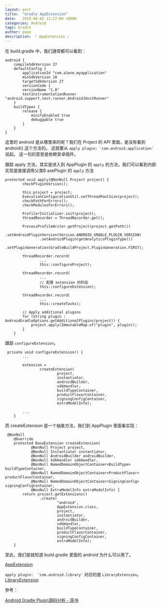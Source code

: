 ```yaml
---
layout: post
title:  "Gradle AppExtension"
date:   2019-08-02 11:27:00 +0800
categories: Android
tags: Gradle
author: pepe
description: 『 AppExtension 』
---
```


在 build.gradle 中，我们通常都可以看到：
```
android {
    compileSdkVersion 27
    defaultConfig {
        applicationId "com.a1one.myapplication"
        minSdkVersion 18
        targetSdkVersion 27
        versionCode 1
        versionName "1.0"
        testInstrumentationRunner "android.support.test.runner.AndroidJUnitRunner"
    }
    buildTypes {
        release {
            minifyEnabled true
            debuggable true  
        }        
    }
}
```
这里的 android  是从哪里来的呢？我们在 Project 的 API 里面，是没有看到 android() 这个方法的。
这就要从 `apply plugin: 'com.android.application'` 说起。
这一句的意思是依赖安卓插件。


跟踪 apply 方法，其实是进入到 AppPlugin 的 `apply` 的方法，我们可以看到内部实现是直接调用父类B asePlugin 的 `apply` 方法
```
protected void apply(@NonNull Project project) {
        checkPluginVersion();

        this.project = project;
        ExecutionConfigurationUtil.setThreadPoolSize(project);
        checkPathForErrors();
        checkModulesForErrors();

        ProfilerInitializer.init(project);
        threadRecorder = ThreadRecorder.get();

        ProcessProfileWriter.getProject(project.getPath())
                .setAndroidPluginVersion(Version.ANDROID_GRADLE_PLUGIN_VERSION)
                .setAndroidPlugin(getAnalyticsPluginType())
                .setPluginGeneration(GradleBuildProject.PluginGeneration.FIRST);

        threadRecorder.record(
                ...
                this::configureProject);

        threadRecorder.record(
                ...
                // 配置 extension 的阶段
                this::configureExtension);
        
        threadRecorder.record(
                ...
                this::createTasks);

        // Apply additional plugins
        for (String plugin : AndroidGradleOptions.getAdditionalPlugins(project)) {
            project.apply(ImmutableMap.of("plugin", plugin));
        }
    }
```

跟踪 `configureExtension`，
```
 private void configureExtension() {
        ...
        
        extension =
                createExtension(
                        project,
                        instantiator,
                        androidBuilder,
                        sdkHandler,
                        buildTypeContainer,
                        productFlavorContainer,
                        signingConfigContainer,
                        extraModelInfo);

        ...
    }
```
而 createExtension 是一个抽象方法，我们到 AppPlugin 里面看实现：
```
 @NonNull
    @Override
    protected BaseExtension createExtension(
            @NonNull Project project,
            @NonNull Instantiator instantiator,
            @NonNull AndroidBuilder androidBuilder,
            @NonNull SdkHandler sdkHandler,
            @NonNull NamedDomainObjectContainer<BuildType> buildTypeContainer,
            @NonNull NamedDomainObjectContainer<ProductFlavor> productFlavorContainer,
            @NonNull NamedDomainObjectContainer<SigningConfig> signingConfigContainer,
            @NonNull ExtraModelInfo extraModelInfo) {
        return project.getExtensions()
                .create(
                        "android",
                        AppExtension.class,
                        project,
                        instantiator,
                        androidBuilder,
                        sdkHandler,
                        buildTypeContainer,
                        productFlavorContainer,
                        signingConfigContainer,
                        extraModelInfo);
    }
```
至此，我们是就知道 build.gradle 里面的 android 为什么可以用了。

[AppExtension](http://google.github.io/android-gradle-dsl/current/com.android.build.gradle.AppExtension.html)

`apply plugin:  'com.android.library'` 对应的是 `LibraryExtension`。
[LibraryExtension](http://google.github.io/android-gradle-dsl/current/com.android.build.gradle.LibraryExtension.html)

参考：

[Android Gradle Plugin源码分析 - 简书](https://www.jianshu.com/p/11f030b2034f)




